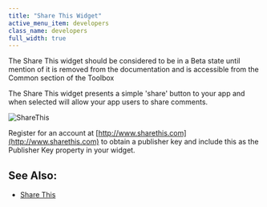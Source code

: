 ```yaml
---
title: "Share This Widget"
active_menu_item: developers
class_name: developers
full_width: true
---
```



The Share This widget should be considered to be in a Beta state until mention of it is removed from the documentation and is accessible from the Common section of the Toolbox

The Share This widget presents a simple 'share' button to your app and when selected will allow your app users to share comments.

![ShareThis](/img/docs/sharethis.zoom77.png)

Register for an account at [http://www.sharethis.com](http://www.sharethis.com) to obtain a publisher key and include this as the Publisher Key property in your widget.

## See Also:

 - [Share This](../../../widget-properties-events/beta/share-this.htm)


